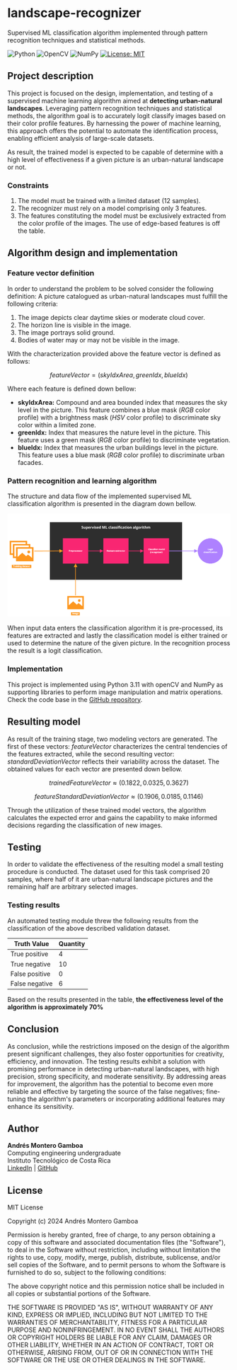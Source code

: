 # landscape-recognizer
 
Supervised ML classification algorithm implemented through pattern recognition techniques and statistical methods.


![Python](https://img.shields.io/badge/python-3670A0?style=flat&logo=python&logoColor=white)
![OpenCV](https://img.shields.io/badge/opencv-%23white.svg?style=flat&logo=opencv&logoColor=white)
![NumPy](https://img.shields.io/badge/numpy-%23013243.svg?style=flat&logo=numpy&logoColor=white)
[![License: MIT](https://img.shields.io/badge/License-MIT-green.svg)](https://opensource.org/licenses/MIT)

## Project description

This project is focused on the design, implementation, and testing of a supervised machine learning algorithm aimed at **detecting urban-natural landscapes**. Leveraging pattern recognition techniques and statistical methods, the algorithm goal is to accurately logit classify images based on their color profile features. By harnessing the power of machine learning, this approach offers the potential to automate the identification process, enabling efficient analysis of large-scale datasets.

As result, the trained model is expected to be capable of determine with a high level of effectiveness if a given picture is an urban-natural landscape or not.  

### Constraints

1. The model must be trained with a limited dataset (12 samples).
2. The recognizer must rely on a model comprising only 3 features.
3. The features constituting the model must be exclusively extracted from the color profile of the images. The use of edge-based features is off the table. 

## Algorithm design and implementation

### Feature vector definition

In order to understand the problem to be solved consider the following definition: A picture catalogued as urban-natural landscapes must fulfill the following criteria:

1. The image depicts clear daytime skies or moderate cloud cover.
2. The horizon line is visible in the image.
3. The image portrays solid ground.
4. Bodies of water may or may not be visible in the image.

With the characterization provided above the feature vector is defined as follows:

$$ featureVector = (skyIdxArea, greenIdx, blueIdx) $$

Where each feature is defined down bellow:

* **skyIdxArea:** Compound and area bounded index that measures the sky level in the picture. This feature combines a blue mask (_RGB_ color profile) with a brightness mask (_HSV_ color profile) to discriminate sky color within a limited zone.
* **greenIdx:** Index that measures the nature level in the picture. This feature uses a green mask (_RGB_ color profile) to discriminate vegetation. 
* **blueIdx:** Index that measures the urban buildings level in the picture. This feature uses a blue mask (_RGB_ color profile) to discriminate urban facades.

### Pattern recognition and learning algorithm

The structure and data flow of the implemented supervised ML classification algorithm is presented in the diagram down bellow.

![Diagram](diagram.png)

When input data enters the classification algorithm it is pre-processed, its features are extracted and lastly the classification model is either trained or used to determine the nature of the given picture. In the recognition process the result is a logit classification.

### Implementation

This project is implemented using Python 3.11 with openCV and NumPy as supporting libraries to perform image manipulation and matrix operations. Check the code base in the [GitHub repository](https://github.com/andresmg07/landscape-recognizer/).

## Resulting model

As result of the training stage, two modeling vectors are generated. The first of these vectors: $featureVector$ characterizes the central tendencies of the features extracted, while the second resulting vector: $standardDeviationVector$ reflects their variability across the dataset. The obtained values for each vector are presented down bellow.

$$ trainedFeatureVector \approx (0.1822, 0.0325, 0.3627) $$

$$ featureStandardDeviationVector \approx (0.1906, 0.0185, 0.1146) $$

Through the utilization of these trained model vectors, the algorithm calculates the expected error and gains the capability to make informed decisions regarding the classification of new images.

## Testing

In order to validate the effectiveness of the resulting model a small testing procedure is conducted. The dataset used for this task comprised 20 samples, where half of it are urban-natural landscape pictures and the remaining half are arbitrary selected images.

### Testing results

An automated testing module threw the following results from the classification of the above described validation dataset.

| **Truth Value** | **Quantity** |
|-----------------|--------------|
| True positive   |      4       |
| True negative   |      10      |
| False positive  |      0       |
| False negative  |      6       |

Based on the results presented in the table, **the effectiveness level of the algorithm is approximately 70%**

## Conclusion
As conclusion, while the restrictions imposed on the design of the algorithm present significant challenges, they also foster opportunities for creativity, efficiency, and innovation.  The testing results exhibit a solution with promising performance in detecting urban-natural landscapes, with high precision, strong specificity, and moderate sensitivity. By addressing areas for improvement, the algorithm has the potential to become even more reliable and effective by targeting the source of the false negatives; fine-tuning the algorithm's parameters or incorporating additional features may enhance its sensitivity.

## Author

**Andrés Montero Gamboa**<br>
Computing engineering undergraduate<br>
Instituto Tecnológico de Costa Rica<br>
[LinkedIn](https://www.linkedin.com/in/andres-montero-gamboa) | [GitHub](https://github.com/andresmg07)

## License

MIT License

Copyright (c) 2024 Andrés Montero Gamboa

Permission is hereby granted, free of charge, to any person obtaining a copy
of this software and associated documentation files (the "Software"), to deal
in the Software without restriction, including without limitation the rights
to use, copy, modify, merge, publish, distribute, sublicense, and/or sell
copies of the Software, and to permit persons to whom the Software is
furnished to do so, subject to the following conditions:

The above copyright notice and this permission notice shall be included in all
copies or substantial portions of the Software.

THE SOFTWARE IS PROVIDED "AS IS", WITHOUT WARRANTY OF ANY KIND, EXPRESS OR
IMPLIED, INCLUDING BUT NOT LIMITED TO THE WARRANTIES OF MERCHANTABILITY,
FITNESS FOR A PARTICULAR PURPOSE AND NONINFRINGEMENT. IN NO EVENT SHALL THE
AUTHORS OR COPYRIGHT HOLDERS BE LIABLE FOR ANY CLAIM, DAMAGES OR OTHER
LIABILITY, WHETHER IN AN ACTION OF CONTRACT, TORT OR OTHERWISE, ARISING FROM,
OUT OF OR IN CONNECTION WITH THE SOFTWARE OR THE USE OR OTHER DEALINGS IN THE
SOFTWARE.
